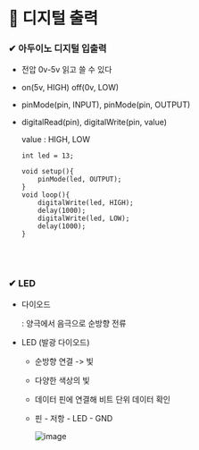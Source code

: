 # 📙 디지털 출력

### ✔ 아두이노 디지털 입출력

- 전압 0v-5v 읽고 쓸 수 있다

- on(5v, HIGH) off(0v, LOW)

- pinMode(pin, INPUT), pinMode(pin, OUTPUT)

- digitalRead(pin), digitalWrite(pin, value)

    value : HIGH, LOW

    ```
    int led = 13;

    void setup(){
        pinMode(led, OUTPUT);
    }
    void loop(){
        digitalWrite(led, HIGH);
        delay(1000);
        digitalWrite(led, LOW);
        delay(1000);
    }
    ```

<br>
<br>

### ✔ LED

- 다이오드

    : 양극에서 음극으로 순방향 전류

- LED (발광 다이오드)

    - 순방향 연결 -> 빛

    - 다양한 색상의 빛

    - 데이터 핀에 연결해 비트 단위 데이터 확인

    - 핀 - 저항 - LED - GND

        ![image](https://user-images.githubusercontent.com/54584063/84105400-32d44100-aa53-11ea-876c-3c0f5383a190.png)
